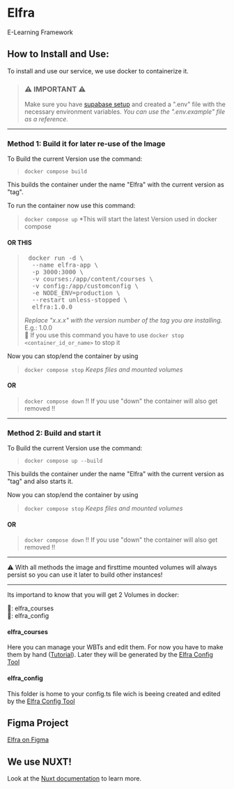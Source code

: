 # Elfra

E-Learning Framework

## How to Install and Use:

To install and use our service, we use docker to containerize it.

> ### ⚠️ IMPORTANT ⚠️
>
> Make sure you have [supabase setup](https://github.com/Saftladen-Tech/Elfra/wiki/Supabase-Setup) and created a ".env" file with the necessary environment variables.
> _You can use the ".env.example" file as a reference._

---

### Method 1: Build it for later re-use of the Image

To Build the current Version use the command:

> `docker compose build`

This builds the container under the name "Elfra" with the current version as "tag".

To run the container now use this command:

> `docker compose up`
> \*This will start the latest Version used in docker compose

#### OR THIS

> <pre> docker run -d \
> &emsp; --name elfra-app \
> &emsp; -p 3000:3000 \
> &emsp; -v courses:/app/content/courses \
> &emsp; -v config:/app/customconfig \
> &emsp; -e NODE_ENV=production \
> &emsp; --restart unless-stopped \
> &emsp; elfra:1.0.0
> </pre>
> _Replace "x.x.x" with the version number of the tag you are installing._ E.g.: 1.0.0  
> 🚩 If you use this command you have to use `docker stop <container_id_or_name>` to stop it

Now you can stop/end the container by using

> `docker compose stop`
> _Keeps files and mounted volumes_

#### OR

> `docker compose down`
> !! If you use "down" the container will also get removed !!

---

### Method 2: Build and start it

To Build the current Version use the command:

> `docker compose up --build`

This builds the container under the name "Elfra" with the current version as "tag" and also starts it.

Now you can stop/end the container by using

> `docker compose stop`
> _Keeps files and mounted volumes_

#### OR

> `docker compose down`
> !! If you use "down" the container will also get removed !!

---

⚠️ With all methods the image and firsttime mounted volumes will always persist so you can use it later to build other instances!

---

Its importand to know that you will get 2 Volumes in docker:

📂: elfra_courses  
📂: elfra_config

#### elfra_courses

Here you can manage your WBTs and edit them. For now you have to make them by hand ([Tutorial](link)). Later they will be generated by the [Elfra Config Tool](https://github.com/Saftladen-Tech/Elfra-Config-Tool)

#### elfra_config

This folder is home to your config.ts file wich is beeing created and edited by the [Elfra Config Tool](https://github.com/Saftladen-Tech/Elfra-Config-Tool)

## Figma Project

[Elfra on Figma](https://www.figma.com/design/dza1OYaF473SopS6jxkwpP/ELFRA---NUXT-UI?node-id=3504-13331&t=TSMjrD5RHu9t9no9-1)

## We use NUXT!

Look at the [Nuxt documentation](https://nuxt.com/docs/getting-started/introduction) to learn more.

